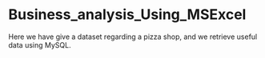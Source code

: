 # Business_analysis_Using_MSExcel
Here we have give a dataset regarding a pizza shop, and we retrieve useful data using MySQL. 
